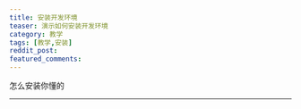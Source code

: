 ```yaml
---
title: 安装开发环境
teaser: 演示如何安装开发环境
category: 教学
tags: [教学,安装]
reddit_post: 
featured_comments:
---
```


怎么安装你懂的

---
